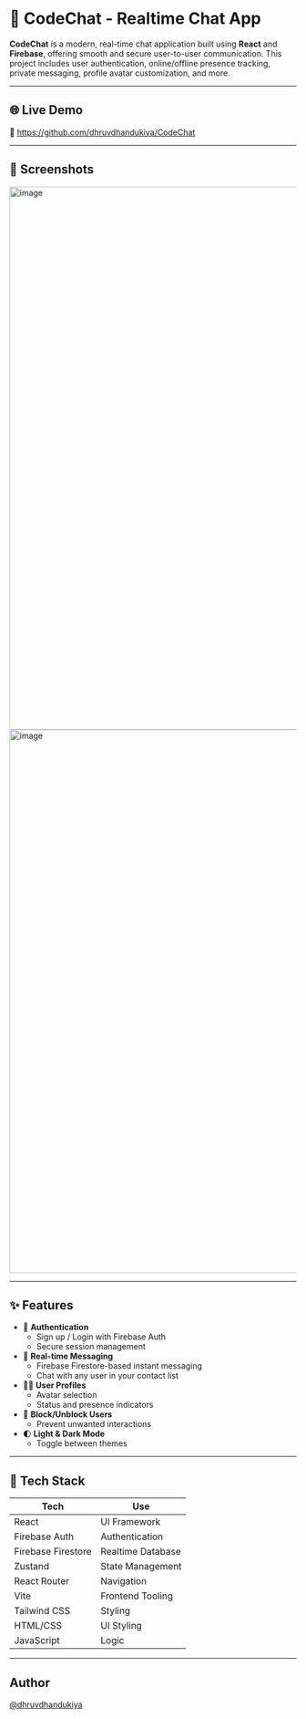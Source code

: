 # 💬 CodeChat - Realtime Chat App 

**CodeChat** is a modern, real-time chat application built using **React** and **Firebase**, offering smooth and secure user-to-user communication. This project includes user authentication, online/offline presence tracking, private messaging, profile avatar customization, and more.

---

## 🌐 Live Demo

🔗 https://github.com/dhruvdhandukiya/CodeChat

---

## 📸 Screenshots

<img width="952" alt="image" src="https://github.com/user-attachments/assets/56a9eea4-b6fe-4b19-be68-138546f2bfcd" />



<img width="953" alt="image" src="https://github.com/user-attachments/assets/48072ad1-2a87-4a38-8f97-76298af1238b" />


---

## ✨ Features

- 🔐 **Authentication**
  - Sign up / Login with Firebase Auth
  - Secure session management
- 💬 **Real-time Messaging**
  - Firebase Firestore-based instant messaging
  - Chat with any user in your contact list
- 🧑‍💼 **User Profiles**
  - Avatar selection
  - Status and presence indicators
- 🚫 **Block/Unblock Users**
  - Prevent unwanted interactions
- 🌓 **Light & Dark Mode**
  - Toggle between themes


---

## 🔧 Tech Stack

| Tech         | Use |
|--------------|-----|
| React        | UI Framework |
| Firebase Auth | Authentication |
| Firebase Firestore | Realtime Database |
| Zustand      | State Management |
| React Router | Navigation |
| Vite         | Frontend Tooling |
| Tailwind CSS | Styling  |
| HTML/CSS     | UI Styling |
| JavaScript   | Logic |

---

## Author  
[@dhruvdhandukiya](https://github.com/dhruvdhandukiya)
